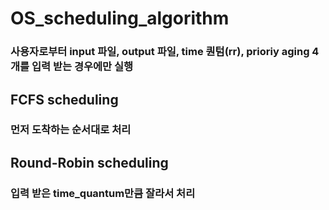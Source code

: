 # OS_scheduling_algorithm
### 사용자로부터 input 파일, output 파일, time 퀀텀(rr), prioriy aging 4개를 입력 받는 경우에만 실행

## FCFS scheduling
### 먼저 도착하는 순서대로 처리

## Round-Robin scheduling
### 입력 받은 time_quantum만큼 잘라서 처리